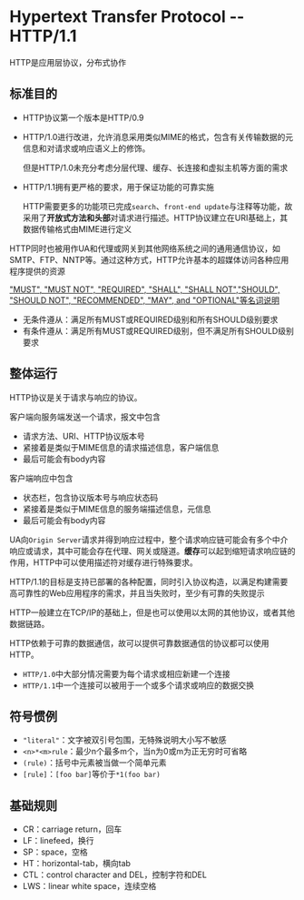 # Hypertext Transfer Protocol -- HTTP/1.1

HTTP是应用层协议，分布式协作

## 标准目的

* HTTP协议第一个版本是HTTP/0.9
* HTTP/1.0进行改进，允许消息采用类似MIME的格式，包含有关传输数据的元信息和对请求或响应语义上的修饰。

	但是HTTP/1.0未充分考虑分层代理、缓存、长连接和虚拟主机等方面的需求

* HTTP/1.1拥有更严格的要求，用于保证功能的可靠实施

	HTTP需要更多的功能项已完成`search`、`front-end update`与注释等功能，故采用了**开放式方法和头部**对请求进行描述。HTTP协议建立在URI基础上，其数据传输格式由MIME进行定义

HTTP同时也被用作UA和代理或网关到其他网络系统之间的通用通信协议，如SMTP、FTP、NNTP等。通过这种方式，HTTP允许基本的超媒体访问各种应用程序提供的资源

["MUST", "MUST NOT", "REQUIRED", "SHALL", "SHALL NOT","SHOULD", "SHOULD NOT", "RECOMMENDED", "MAY", and "OPTIONAL"等名词说明](https://tools.ietf.org/html/rfc2119)
* 无条件遵从：满足所有MUST或REQUIRED级别和所有SHOULD级别要求
* 有条件遵从：满足所有MUST或REQUIRED级别，但不满足所有SHOULD级别要求

## 整体运行

HTTP协议是关于请求与响应的协议。

客户端向服务端发送一个请求，报文中包含
* 请求方法、URI、HTTP协议版本号
* 紧接着是类似于MIME信息的请求描述信息，客户端信息
* 最后可能会有body内容

客户端响应中包含
* 状态栏，包含协议版本号与响应状态码
* 紧接着是类似于MIME信息的服务端描述信息，元信息
* 最后可能会有body内容

UA向`Origin Server`请求并得到响应过程中，整个请求响应链可能会有多个中介响应或请求，其中可能会存在代理、网关或隧道。**缓存**可以起到缩短请求响应链的作用，HTTP中可以使用描述符对缓存进行特殊要求。

HTTP/1.1的目标是支持已部署的各种配置，同时引入协议构造，以满足构建需要高可靠性的Web应用程序的需求，并且当失败时，至少有可靠的失败提示

HTTP一般建立在TCP/IP的基础上，但是也可以使用以太网的其他协议，或者其他数据链路。

HTTP依赖于可靠的数据通信，故可以提供可靠数据通信的协议都可以使用HTTP。

* `HTTP/1.0`中大部分情况需要为每个请求或相应新建一个连接
* `HTTP/1.1`中一个连接可以被用于一个或多个请求或响应的数据交换

## 符号惯例

* `"literal"`：文字被双引号包围，无特殊说明大小写不敏感
* `<n>*<m>rule`：最少n个最多m个，当n为0或m为正无穷时可省略
* `(rule)`：括号中元素被当做一个简单元素
* `[rule]`：`[foo bar]`等价于`*1(foo bar)`

## 基础规则

* CR：carriage return，回车
* LF：linefeed，换行
* SP：space，空格
* HT：horizontal-tab，横向tab
* CTL：control character and DEL，控制字符和DEL
* LWS：linear white space，连续空格